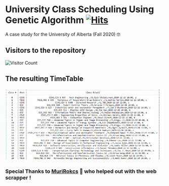 # University Class Scheduling Using Genetic Algorithm  [![Hits](https://hits.seeyoufarm.com/api/count/incr/badge.svg?url=https%3A%2F%2Fgithub.com%2FAmna-A%2FGeneticAlgorithm%2Fhit-counter&count_bg=%2379C83D&title_bg=%23555555&icon=&icon_color=%23E7E7E7&title=hits&edge_flat=false)](https://hits.seeyoufarm.com)

A case study for the University of Alberta (Fall 2020) :nerd_face:

## Visitors to the repository

![Visitor Count](https://profile-counter.glitch.me/{Amna-A}/count.svg)

## The resulting TimeTable

![](images/Capture3.PNG)

### Special Thanks to [MuriRokcs](https://github.com/MuriRokcs) :smiling_face_with_three_hearts: who helped out with the web scrapper !
